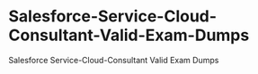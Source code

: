 # Salesforce-Service-Cloud-Consultant-Valid-Exam-Dumps
Salesforce Service-Cloud-Consultant Valid Exam Dumps
